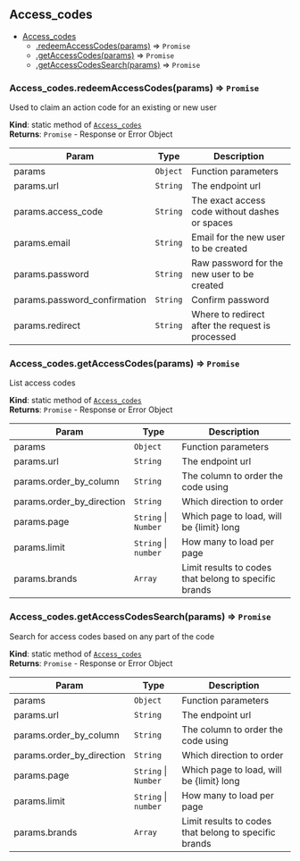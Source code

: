 <a name="module_Access_codes"></a>

## Access\_codes

* [Access_codes](#module_Access_codes)
    * [.redeemAccessCodes(params)](#module_Access_codes.redeemAccessCodes) ⇒ <code>Promise</code>
    * [.getAccessCodes(params)](#module_Access_codes.getAccessCodes) ⇒ <code>Promise</code>
    * [.getAccessCodesSearch(params)](#module_Access_codes.getAccessCodesSearch) ⇒ <code>Promise</code>

<a name="module_Access_codes.redeemAccessCodes"></a>

### Access_codes.redeemAccessCodes(params) ⇒ <code>Promise</code>
Used to claim an action code for an existing or new user

**Kind**: static method of [<code>Access\_codes</code>](#module_Access_codes)  
**Returns**: <code>Promise</code> - Response or Error Object  

| Param | Type | Description |
| --- | --- | --- |
| params | <code>Object</code> | Function parameters |
| params.url | <code>String</code> | The endpoint url |
| params.access_code | <code>String</code> | The exact access code without dashes or spaces |
| params.email | <code>String</code> | Email for the new user to be created |
| params.password | <code>String</code> | Raw password for the new user to be created |
| params.password_confirmation | <code>String</code> | Confirm password |
| params.redirect | <code>String</code> | Where to redirect after the request is processed |

<a name="module_Access_codes.getAccessCodes"></a>

### Access_codes.getAccessCodes(params) ⇒ <code>Promise</code>
List access codes

**Kind**: static method of [<code>Access\_codes</code>](#module_Access_codes)  
**Returns**: <code>Promise</code> - Response or Error Object  

| Param | Type | Description |
| --- | --- | --- |
| params | <code>Object</code> | Function parameters |
| params.url | <code>String</code> | The endpoint url |
| params.order_by_column | <code>String</code> | The column to order the code using |
| params.order_by_direction | <code>String</code> | Which direction to order |
| params.page | <code>String</code> \| <code>Number</code> | Which page to load, will be {limit} long |
| params.limit | <code>String</code> \| <code>number</code> | How many to load per page |
| params.brands | <code>Array</code> | Limit results to codes that belong to specific brands |

<a name="module_Access_codes.getAccessCodesSearch"></a>

### Access_codes.getAccessCodesSearch(params) ⇒ <code>Promise</code>
Search for access codes based on any part of the code

**Kind**: static method of [<code>Access\_codes</code>](#module_Access_codes)  
**Returns**: <code>Promise</code> - Response or Error Object  

| Param | Type | Description |
| --- | --- | --- |
| params | <code>Object</code> | Function parameters |
| params.url | <code>String</code> | The endpoint url |
| params.order_by_column | <code>String</code> | The column to order the code using |
| params.order_by_direction | <code>String</code> | Which direction to order |
| params.page | <code>String</code> \| <code>Number</code> | Which page to load, will be {limit} long |
| params.limit | <code>String</code> \| <code>number</code> | How many to load per page |
| params.brands | <code>Array</code> | Limit results to codes that belong to specific brands |


